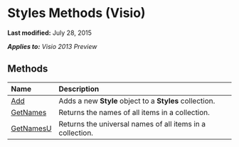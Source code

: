 
# Styles Methods (Visio)

 **Last modified:** July 28, 2015

 _**Applies to:** Visio 2013 Preview_

## Methods



|**Name**|**Description**|
|:-----|:-----|
| [Add](def0d922-048a-eab6-51cd-6052ba96fea8.md)|Adds a new  **Style** object to a **Styles** collection.|
| [GetNames](f0bf6bd1-77a4-4dbe-83d7-6fbd4adbbf0d.md)|Returns the names of all items in a collection.|
| [GetNamesU](af0d09e4-9ab5-2b2d-2196-5b4bfb21d11f.md)|Returns the universal names of all items in a collection.|
